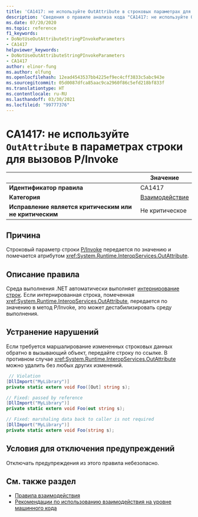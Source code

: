```yaml
---
title: 'CA1417: не используйте OutAttribute в строковых параметрах для вызовов P/Invoke (анализ кода)'
description: 'Сведения о правиле анализа кода "CA1417: не используйте OutAttribute в строковых параметрах для вызовов P/Invoke"'
ms.date: 07/20/2020
ms.topic: reference
f1_keywords:
- DoNotUseOutAttributeStringPInvokeParameters
- CA1417
helpviewer_keywords:
- DoNotUseOutAttributeStringPInvokeParameters
- CA1417
author: elinor-fung
ms.author: elfung
ms.openlocfilehash: 12ead4543537bb4225ef9ec4cff3833c5abc943e
ms.sourcegitcommit: 05d0087dfca85aac9ca2960f86c5efd218bf833f
ms.translationtype: HT
ms.contentlocale: ru-RU
ms.lasthandoff: 03/30/2021
ms.locfileid: "99777376"
---
```

# <a name="ca1417-do-not-use-outattribute-on-string-parameters-for-pinvokes"></a>CA1417: не используйте `OutAttribute` в параметрах строки для вызовов P/Invoke

| | Значение |
|-|-|
| **Идентификатор правила** |CA1417|
| **Категория** |[Взаимодействие](interoperability-warnings.md)|
| **Исправление является критическим или не критическим** |Не критическое|

## <a name="cause"></a>Причина

Строковый параметр строки [P/Invoke](../../../standard/native-interop/pinvoke.md) передается по значению и помечается атрибутом <xref:System.Runtime.InteropServices.OutAttribute>.

## <a name="rule-description"></a>Описание правила

Среда выполнения .NET автоматически выполняет [интернирование строк](/dotnet/api/system.string.intern#remarks). Если интернированная строка, помеченная <xref:System.Runtime.InteropServices.OutAttribute>, передается по значению в метод P/Invoke, это может дестабилизировать среду выполнения.

## <a name="how-to-fix-violations"></a>Устранение нарушений

Если требуется маршалирование измененных строковых данных обратно в вызывающий объект, передайте строку по ссылке. В противном случае <xref:System.Runtime.InteropServices.OutAttribute> можно удалить без любых других изменений.

```csharp
 // Violation
[DllImport("MyLibrary")]
private static extern void Foo([Out] string s);

// Fixed: passed by reference
[DllImport("MyLibrary")]
private static extern void Foo(out string s);

// Fixed: marshaling data back to caller is not required
[DllImport("MyLibrary")]
private static extern void Foo(string s);
```

## <a name="when-to-suppress-warnings"></a>Условия для отключения предупреждений

Отключать предупреждения из этого правила небезопасно.

## <a name="see-also"></a>См. также раздел

- [Правила взаимодействия](interoperability-warnings.md)
- [Рекомендации по использованию взаимодействия на уровне машинного кода](../../../standard/native-interop/best-practices.md)
